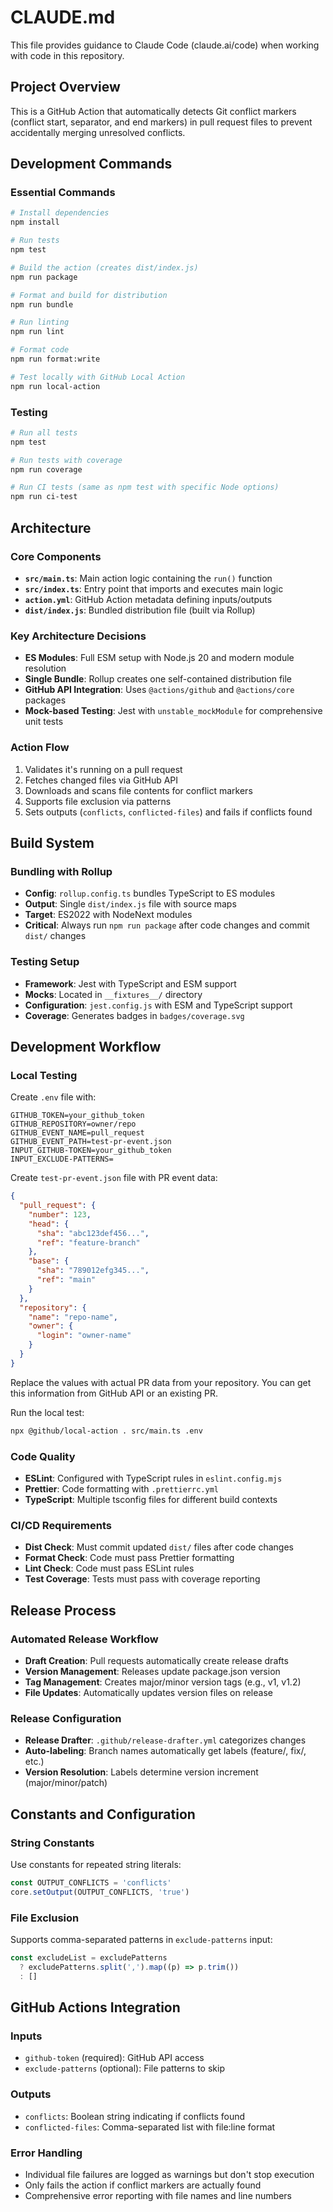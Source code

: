# CLAUDE.md

This file provides guidance to Claude Code (claude.ai/code) when working with
code in this repository.

## Project Overview

This is a GitHub Action that automatically detects Git conflict markers
(conflict start, separator, and end markers) in pull request files to prevent
accidentally merging unresolved conflicts.

## Development Commands

### Essential Commands

```bash
# Install dependencies
npm install

# Run tests
npm test

# Build the action (creates dist/index.js)
npm run package

# Format and build for distribution
npm run bundle

# Run linting
npm run lint

# Format code
npm run format:write

# Test locally with GitHub Local Action
npm run local-action
```

### Testing

```bash
# Run all tests
npm test

# Run tests with coverage
npm run coverage

# Run CI tests (same as npm test with specific Node options)
npm run ci-test
```

## Architecture

### Core Components

- **`src/main.ts`**: Main action logic containing the `run()` function
- **`src/index.ts`**: Entry point that imports and executes main logic
- **`action.yml`**: GitHub Action metadata defining inputs/outputs
- **`dist/index.js`**: Bundled distribution file (built via Rollup)

### Key Architecture Decisions

- **ES Modules**: Full ESM setup with Node.js 20 and modern module resolution
- **Single Bundle**: Rollup creates one self-contained distribution file
- **GitHub API Integration**: Uses `@actions/github` and `@actions/core`
  packages
- **Mock-based Testing**: Jest with `unstable_mockModule` for comprehensive unit
  tests

### Action Flow

1. Validates it's running on a pull request
2. Fetches changed files via GitHub API
3. Downloads and scans file contents for conflict markers
4. Supports file exclusion via patterns
5. Sets outputs (`conflicts`, `conflicted-files`) and fails if conflicts found

## Build System

### Bundling with Rollup

- **Config**: `rollup.config.ts` bundles TypeScript to ES modules
- **Output**: Single `dist/index.js` file with source maps
- **Target**: ES2022 with NodeNext modules
- **Critical**: Always run `npm run package` after code changes and commit
  `dist/` changes

### Testing Setup

- **Framework**: Jest with TypeScript and ESM support
- **Mocks**: Located in `__fixtures__/` directory
- **Configuration**: `jest.config.js` with ESM and TypeScript support
- **Coverage**: Generates badges in `badges/coverage.svg`

## Development Workflow

### Local Testing

Create `.env` file with:

```env
GITHUB_TOKEN=your_github_token
GITHUB_REPOSITORY=owner/repo
GITHUB_EVENT_NAME=pull_request
GITHUB_EVENT_PATH=test-pr-event.json
INPUT_GITHUB-TOKEN=your_github_token
INPUT_EXCLUDE-PATTERNS=
```

Create `test-pr-event.json` file with PR event data:

```json
{
  "pull_request": {
    "number": 123,
    "head": {
      "sha": "abc123def456...",
      "ref": "feature-branch"
    },
    "base": {
      "sha": "789012efg345...",
      "ref": "main"
    }
  },
  "repository": {
    "name": "repo-name",
    "owner": {
      "login": "owner-name"
    }
  }
}
```

Replace the values with actual PR data from your repository. You can get this information from GitHub API or an existing PR.

Run the local test:

```bash
npx @github/local-action . src/main.ts .env
```

### Code Quality

- **ESLint**: Configured with TypeScript rules in `eslint.config.mjs`
- **Prettier**: Code formatting with `.prettierrc.yml`
- **TypeScript**: Multiple tsconfig files for different build contexts

### CI/CD Requirements

- **Dist Check**: Must commit updated `dist/` files after code changes
- **Format Check**: Code must pass Prettier formatting
- **Lint Check**: Code must pass ESLint rules
- **Test Coverage**: Tests must pass with coverage reporting

## Release Process

### Automated Release Workflow

- **Draft Creation**: Pull requests automatically create release drafts
- **Version Management**: Releases update package.json version
- **Tag Management**: Creates major/minor version tags (e.g., v1, v1.2)
- **File Updates**: Automatically updates version files on release

### Release Configuration

- **Release Drafter**: `.github/release-drafter.yml` categorizes changes
- **Auto-labeling**: Branch names automatically get labels (feature/, fix/,
  etc.)
- **Version Resolution**: Labels determine version increment (major/minor/patch)

## Constants and Configuration

### String Constants

Use constants for repeated string literals:

```typescript
const OUTPUT_CONFLICTS = 'conflicts'
core.setOutput(OUTPUT_CONFLICTS, 'true')
```

### File Exclusion

Supports comma-separated patterns in `exclude-patterns` input:

```typescript
const excludeList = excludePatterns
  ? excludePatterns.split(',').map((p) => p.trim())
  : []
```

## GitHub Actions Integration

### Inputs

- `github-token` (required): GitHub API access
- `exclude-patterns` (optional): File patterns to skip

### Outputs

- `conflicts`: Boolean string indicating if conflicts found
- `conflicted-files`: Comma-separated list with file:line format

### Error Handling

- Individual file failures are logged as warnings but don't stop execution
- Only fails the action if conflict markers are actually found
- Comprehensive error reporting with file names and line numbers
